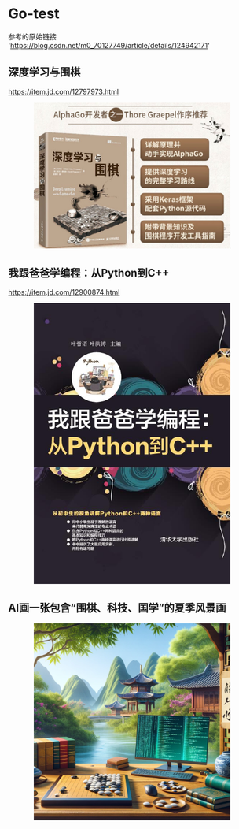 # Go-test

参考的原始链接
'https://blog.csdn.net/m0_70127749/article/details/124942171'

## 深度学习与围棋
https://item.jd.com/12797973.html

<div align="center">
    <img src="image\深度学习与围棋2.png" width="400" style="left;"/>
</div>

## 我跟爸爸学编程：从Python到C++
https://item.jd.com/12900874.html

<div align="center">
    <img src="image\我跟爸爸学编程-从Python到C++.jpg" width="400" style="left;"/>
</div>

## AI画一张包含“围棋、科技、国学”的夏季风景画

<div align="center">
    <img src="image\画一张包含“围棋、科技、国学”的夏季风景画.png" width="400" style="left;"/>
</div>

